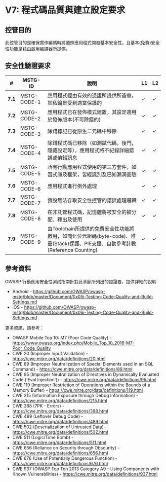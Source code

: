 # V7: 程式碼品質與建立設定要求

## 控管目的

此控管目的是確保實作編碼時將遵照應用程式開發基本安全性，且基本(免費)安全性功能是藉由啟用編譯器所提供。

## 安全性驗證要求

| # | MSTG-ID | 說明 | L1 | L2 |
| -- | -------- | ---------------------- | - | - |
| **7.1** | MSTG-CODE-1 | 應用程式經由有效的憑證所提供所簽章，其私鑰是受到適當保護的 | ✓ | ✓ |
| **7.2** | MSTG-CODE-2 | 應用程式已在發佈模式建置，其設定適用於發佈版本(不可除錯的)| ✓ | ✓ |
| **7.3** | MSTG-CODE-3 | 除錯標記已從原生二元碼中移除 | ✓ | ✓ |
| **7.4** | MSTG-CODE-4 | 除錯程式碼已移除（如測試代碼，後門，隱藏設定等），應用程式將不紀錄詳細錯誤或偵錯訊息| ✓ | ✓ |
| **7.5** | MSTG-CODE-5 | 所有行動應用程式使用的第三方套件，如函式庫及框架，皆經識別及已知漏洞查驗 | ✓ | ✓ |
| **7.6** | MSTG-CODE-6 | 應用程式進行例外處理| ✓ | ✓ |
| **7.7** | MSTG-CODE-7 | 預設無法存取安全性控管的錯誤處理邏輯 | ✓ | ✓ |
| **7.8** | MSTG-CODE-8 | 在非託管程式碼，記憶體將被安全的被分配、釋出及使用  | ✓ | ✓ |
| **7.9** | MSTG-CODE-9 | 由Toolchain所提供的免費安全性功能將啟用，如簡化位元組碼(byte-code)、堆疊(Stack)保護、PIE支援、自動參考計數(Reference Counting)| ✓ | ✓ |

## 參考資料

OWASP 行動應用安全性測試指南針對此章節所列出的認證要，提供詳細的說明

- Android - <https://github.com/OWASP/owasp-mstg/blob/master/Document/0x05i-Testing-Code-Quality-and-Build-Settings.md>
- iOS - <https://github.com/OWASP/owasp-mstg/blob/master/Document/0x06i-Testing-Code-Quality-and-Build-Settings.md>

更多資訊，請參考：

- OWASP Mobile Top 10: M7 (Poor Code Quality) - <https://www.owasp.org/index.php/Mobile_Top_10_2016-M7-Poor_Code_Quality>
- CWE 20 (Improper Input Validation) - <https://cwe.mitre.org/data/definitions/20.html>
- CWE 89 (Improper Neutralization of Special Elements used in an SQL Command) - <https://cwe.mitre.org/data/definitions/89.html>
- CWE 95 (Improper Neutralization of Directives in Dynamically Evaluated Code ('Eval Injection')) - <https://cwe.mitre.org/data/definitions/95.html>
- CWE 119 (Improper Restriction of Operations within the Bounds of a Memory Buffer) - <https://cwe.mitre.org/data/definitions/119.html>
- CWE 215 (Information Exposure through Debug Information) - <https://cwe.mitre.org/data/definitions/215.html>
- CWE 388 (7PK - Errors) - <https://cwe.mitre.org/data/definitions/388.html>
- CWE 489 (Leftover Debug Code) - <https://cwe.mitre.org/data/definitions/489.html>
- CWE 502 (Deserialization of Untrusted Data) - <https://cwe.mitre.org/data/definitions/502.html>
- CWE 511 (Logic/Time Bomb) - <https://cwe.mitre.org/data/definitions/511.html>
- CWE 656 (Reliance on Security through Obscurity) - <https://cwe.mitre.org/data/definitions/656.html>
- CWE 676 (Use of Potentially Dangerous Function)  - <https://cwe.mitre.org/data/definitions/676.html>
- CWE 937 (OWASP Top Ten 2013 Category A9 - Using Components with Known Vulnerabilities) - <https://cwe.mitre.org/data/definitions/937.html>
